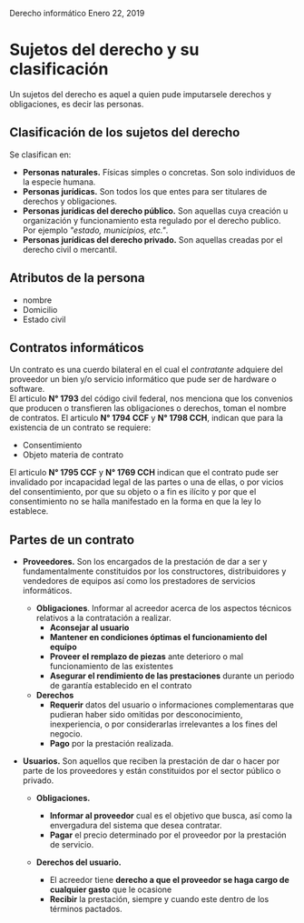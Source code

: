 Derecho informático
Enero 22, 2019

# **Sujetos del derecho y su clasificación**

Un sujetos del derecho es aquel a quien pude imputarsele derechos y obligaciones, es decir las personas.

## Clasificación de los sujetos del derecho
Se clasifican en:
- **Personas naturales.** Físicas simples o concretas. Son solo individuos de la especie humana.
- **Personas jurídicas.** Son todos los que entes para ser titulares de derechos y obligaciones.
- **Personas jurídicas del derecho público.** Son aquellas cuya creación u organización y funcionamiento esta regulado por el derecho publico. Por ejemplo *"estado, municipios, etc."*.
- **Personas jurídicas del derecho privado.** Son aquellas creadas por el derecho civil o mercantil.

## Atributos de la persona
- nombre
- Domicilio
- Estado civil

## Contratos informáticos
Un contrato es una cuerdo bilateral en el cual el *contratante* adquiere del proveedor un bien y/o servicio informático que pude ser de hardware o software.  
El articulo **N° 1793** del código civil federal, nos menciona que los convenios que producen o transfieren las obligaciones o derechos, toman el nombre de contratos. El articulo **N° 1794 CCF** y **N° 1798 CCH**, indican que para la existencia de un contrato se requiere:
- Consentimiento
- Objeto materia de contrato  

El articulo **N° 1795 CCF** y **N° 1769 CCH** indican que el contrato pude ser invalidado por incapacidad legal de las partes o una de ellas, o por vicios del consentimiento, por que su objeto o a fin es ilícito y por que el consentimiento no se halla manifestado en la forma en que la ley lo establece.

## Partes de un contrato
- **Proveedores.** Son los encargados de la prestación de dar a ser y fundamentalmente constituidos por los constructores, distribuidores y vendedores de equipos así como los prestadores de servicios informáticos.
  - **Obligaciones**. Informar al acreedor acerca de los aspectos técnicos relativos a la contratación a realizar.
    - **Aconsejar al usuario**
    - **Mantener en condiciones óptimas el funcionamiento del equipo**
    - **Proveer el remplazo de piezas** ante deterioro o mal funcionamiento de las existentes
    - **Asegurar el rendimiento de las prestaciones** durante un periodo de garantía establecido en el contrato
  - **Derechos**
    - **Requerir** datos del usuario o informaciones complementaras que pudieran haber sido omitidas por desconocimiento, inexperiencia, o por considerarlas irrelevantes a los fines del negocio.
    - **Pago** por la prestación realizada.

- **Usuarios.** Son aquellos que reciben la prestación de dar o hacer por parte de los proveedores y están constituidos por el sector público o privado.
  - **Obligaciones.**
    - **Informar al proveedor** cual es el objetivo que busca, así como la envergadura del sistema que desea contratar.
    - **Pagar** el precio determinado por el proveedor por la prestación de servicio.

  - **Derechos del usuario.**
    - El acreedor tiene **derecho a que el proveedor se haga cargo de cualquier gasto** que le ocasione
    - **Recibir** la prestación, siempre y cuando este dentro de los términos pactados.
